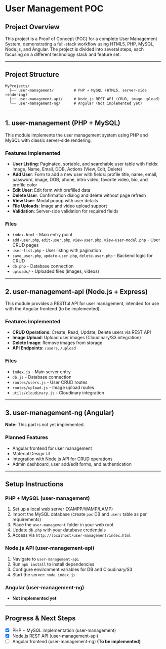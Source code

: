 # User Management POC

## Project Overview
This project is a Proof of Concept (POC) for a complete User Management System, demonstrating a full-stack workflow using HTML5, PHP, MySQL, Node.js, and Angular. The project is divided into several steps, each focusing on a different technology stack and feature set.

---

## Project Structure

```
MyProjects/
  ├── user-management/         # PHP + MySQL (HTML5, server-side rendering)
  ├── user-management-api/     # Node.js REST API (CRUD, image upload)
  └── user-management-ng/      # Angular (Not implemented yet)
```

---

## 1. user-management (PHP + MySQL)
This module implements the user management system using PHP and MySQL with classic server-side rendering.

### Features Implemented
- **User Listing**: Paginated, sortable, and searchable user table with fields: Image, Name, Email, DOB, Actions (View, Edit, Delete)
- **Add User**: Form to add a new user with fields: profile title, name, email, password, image, DOB, phone, intro video, favorite video, bio, and profile color
- **Edit User**: Edit form with prefilled data
- **Delete User**: Confirmation dialog and delete without page refresh
- **View User**: Modal popup with user details
- **File Uploads**: Image and video upload support
- **Validation**: Server-side validation for required fields

### Files
- `index.html` - Main entry point
- `add-user.php`, `edit-user.php`, `view-user.php`, `view-user-modal.php` - User CRUD pages
- `user-list.php` - User listing with pagination
- `save_user.php`, `update-user.php`, `delete-user.php` - Backend logic for CRUD
- `db.php` - Database connection
- `uploads/` - Uploaded files (images, videos)

---

## 2. user-management-api (Node.js + Express)
This module provides a RESTful API for user management, intended for use with the Angular frontend (to be implemented).

### Features Implemented
- **CRUD Operations**: Create, Read, Update, Delete users via REST API
- **Image Upload**: Upload user images (Cloudinary/S3 integration)
- **Delete Image**: Remove images from storage
- **API Endpoints**: `/users`, `/upload`

### Files
- `index.js` - Main server entry
- `db.js` - Database connection
- `routes/users.js` - User CRUD routes
- `routes/upload.js` - Image upload routes
- `utils/cloudinary.js` - Cloudinary integration

---

## 3. user-management-ng (Angular)
**Note:** This part is not yet implemented.

### Planned Features
- Angular frontend for user management
- Material Design UI
- Integration with Node.js API for CRUD operations
- Admin dashboard, user add/edit forms, and authentication

---

## Setup Instructions

### PHP + MySQL (user-management)
1. Set up a local web server (XAMPP/WAMP/LAMP)
2. Import the MySQL database (create `poc` DB and `users` table as per requirements)
3. Place the `user-management` folder in your web root
4. Update `db.php` with your database credentials
5. Access via `http://localhost/user-management/index.html`

### Node.js API (user-management-api)
1. Navigate to `user-management-api`
2. Run `npm install` to install dependencies
3. Configure environment variables for DB and Cloudinary/S3
4. Start the server: `node index.js`

### Angular (user-management-ng)
- **Not implemented yet**

---

## Progress & Next Steps
- [x] PHP + MySQL implementation (user-management)
- [x] Node.js REST API (user-management-api)
- [ ] Angular frontend (user-management-ng) **(To be implemented)**
